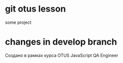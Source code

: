 # git otus lesson
some 
project

# changes in develop branch
Создано в рамках курса OTUS JavaScript QA Engineer
